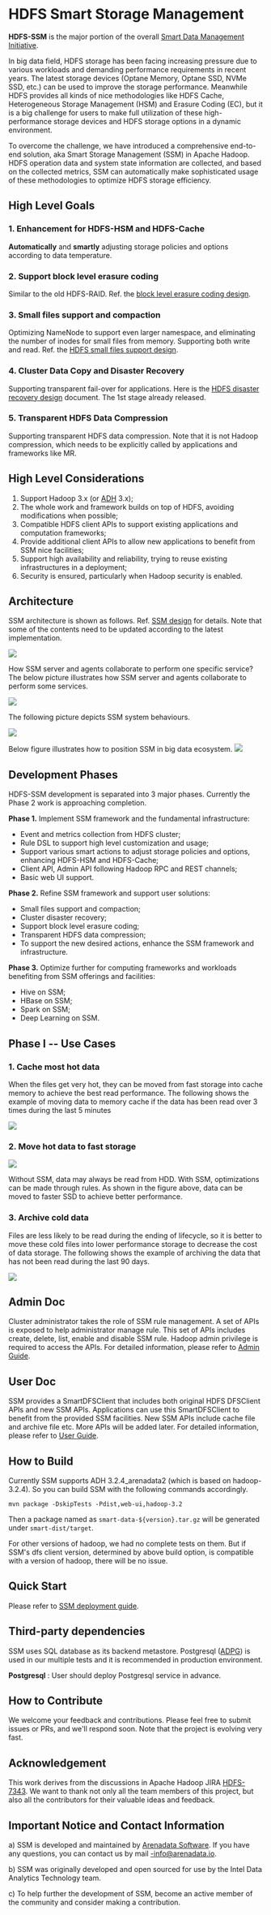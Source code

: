 
HDFS Smart Storage Management
=========================

**HDFS-SSM** is the major portion of the overall [Smart Data Management Initiative](https://github.com/arenadata/SSM/blob/develop/docs/overall-initiative.md).

In big data field, HDFS storage has been facing increasing pressure due to various workloads and demanding performance requirements in recent years. The latest storage devices (Optane Memory, Optane SSD, NVMe SSD, etc.) can be used to improve the storage performance. Meanwhile HDFS provides all kinds of nice methodologies like HDFS Cache, Heterogeneous Storage Management (HSM) and Erasure Coding (EC), but it is a big challenge for users to make full utilization of these high-performance storage devices and HDFS storage options in a dynamic environment.

To overcome the challenge, we have introduced a comprehensive end-to-end solution, aka Smart Storage Management (SSM) in Apache Hadoop. HDFS operation data and system state information are collected, and based on the collected metrics, SSM can automatically make sophisticated usage of these methodologies to optimize HDFS storage efficiency.

High Level Goals
------------
### 1. Enhancement for HDFS-HSM and HDFS-Cache
**Automatically** and **smartly** adjusting storage policies and options according to data temperature.
### 2. Support block level erasure coding
Similar to the old HDFS-RAID. Ref. the [block level erasure coding design](https://github.com/arenadata/SSM/blob/develop/docs/block-level-ec.md).
### 3. Small files support and compaction
Optimizing NameNode to support even larger namespace, and eliminating the number of inodes for small files from memory. Supporting both write and read. Ref. the [HDFS small files support design](https://github.com/arenadata/SSM/blob/develop/docs/small-file-solution.md).
### 4. Cluster Data Copy and Disaster Recovery
Supporting transparent fail-over for applications. Here is the [HDFS disaster recovery design](https://github.com/arenadata/SSM/blob/develop/docs/disaster-recovery.md) document. The 1st stage already released.
### 5. Transparent HDFS Data Compression
Supporting transparent HDFS data compression. Note that it is not Hadoop compression, which needs to be explicitly called by applications and frameworks like MR.

High Level Considerations
------------
1. Support Hadoop 3.x (or [ADH](https://docs.arenadata.io/en/landing-adh/index.html) 3.x);
2. The whole work and framework builds on top of HDFS, avoiding modifications when possible;
3. Compatible HDFS client APIs to support existing applications and computation frameworks;
4. Provide additional client APIs to allow new applications to benefit from SSM nice facilities;
5. Support high availability and reliability, trying to reuse existing infrastructures in a deployment;
6. Security is ensured, particularly when Hadoop security is enabled.

Architecture
------------
SSM architecture is shown as follows. Ref. [SSM design](https://github.com/arenadata/SSM/blob/develop/docs/hdfs-ssm-design.md) for details. Note that some of the contents need to be updated according to the latest implementation.

<img src="https://github.com/arenadata/SSM/blob/develop/docs/image/ssm-overall.png" />

How SSM server and agents collaborate to perform one specific service? The below picture illustrates how SSM server and agents collaborate to perform some services.

<img src="https://github.com/arenadata/SSM/blob/develop/docs/image/ssm-overall-2.png" />

The following picture depicts SSM system behaviours.

<img src="https://github.com/arenadata/SSM/blob/develop/docs/image/ssm-lifecycle.png" />

Below figure illustrates how to position SSM in big data ecosystem.
<img src="https://github.com/arenadata/SSM/blob/develop/docs/image/high-level-architecture.png" />

Development Phases
------------
HDFS-SSM development is separated into 3 major phases. Currently the Phase 2 work is approaching completion.

**Phase 1.** Implement SSM framework and the fundamental infrastructure:
* Event and metrics collection from HDFS cluster;
* Rule DSL to support high level customization and usage;
* Support various smart actions to adjust storage policies and options, enhancing HDFS-HSM and HDFS-Cache;
* Client API, Admin API following Hadoop RPC and REST channels;
* Basic web UI support.

**Phase 2.** Refine SSM framework and support user solutions:
* Small files support and compaction;
* Cluster disaster recovery;
* Support block level erasure coding;
* Transparent HDFS data compression;
* To support the new desired actions, enhance the SSM framework and infrastructure.

**Phase 3.** Optimize further for computing frameworks and workloads benefiting from SSM offerings and facilities:
* Hive on SSM;
* HBase on SSM;
* Spark on SSM;
* Deep Learning on SSM.

Phase I -- Use Cases 
------------
### 1. Cache most hot data
When the files get very hot, they can be moved from fast storage into cache memory to achieve the best read performance. The following shows the example of moving data to memory cache if the data has been read over 3 times during the last 5 minutes

![](https://github.com/arenadata/SSM/blob/develop/docs/image/cache-case.png)

### 2. Move hot data to fast storage
![](https://github.com/arenadata/SSM/blob/develop/docs/image/ssd-case.png)

Without SSM, data may always be read from HDD. With SSM, optimizations can be made through rules. As shown in the figure above, data can be moved to faster SSD to achieve better performance.

### 3. Archive cold data
Files are less likely to be read during the ending of lifecycle, so it is better to move these cold files into lower performance storage to decrease the cost of data storage. The following shows the example of archiving the data that has not been read during the last 90 days.

![](https://github.com/arenadata/SSM/blob/develop/docs/image/archive-case.png)

Admin Doc
------------
Cluster administrator takes the role of SSM rule management. A set of APIs is exposed to help administrator manage rule. This set of APIs includes create, delete, list, enable and disable SSM rule. Hadoop admin privilege is required to access the APIs. For detailed information, please refer to [Admin Guide](https://github.com/arenadata/SSM/blob/develop/docs/admin-user-guide.md).

User Doc
------------
SSM provides a SmartDFSClient that includes both original HDFS DFSClient APIs and new SSM APIs. Applications can use this SmartDFSClient to benefit from the provided SSM facilities. New SSM APIs include cache file and archive file etc. More APIs will be added later. For detailed information, please refer to [User Guide](https://github.com/arenadata/SSM/blob/develop/docs/client-user-guide.md).

How to Build
------------
Currently SSM supports ADH 3.2.4_arenadata2 (which is based on hadoop-3.2.4).
So you can build SSM with the following commands accordingly.

```
mvn package -DskipTests -Pdist,web-ui,hadoop-3.2
```

Then a package named as `smart-data-${version}.tar.gz` will be generated under `smart-dist/target`.

For other versions of hadoop, we had no complete tests on them. But if SSM's dfs client version, determined by above build option, is compatible with a version of hadoop, there will be no issue.

Quick Start
-----------
Please refer to [SSM deployment guide](https://github.com/arenadata/SSM/blob/develop/docs/ssm-deployment-guide.md).

Third-party dependencies
------------------------
SSM uses SQL database as its backend metastore. Postgresql ([ADPG](https://docs.arenadata.io/en/landing-adpg/index.html)) is used in our multiple tests and it is recommended in production environment.

**Postgresql** : User should deploy Postgresql service in advance.

How to Contribute
------------
We welcome your feedback and contributions. Please feel free to submit issues or PRs, and we'll respond soon. Note that the project is evolving very fast.

Acknowledgement
------------
This work derives from the discussions in Apache Hadoop JIRA [HDFS-7343](https://issues.apache.org/jira/browse/HDFS-7343). We want to thank not only all the team members of this project, but also all the contributors for their valuable ideas and feedback.

Important Notice and Contact Information
-------

a) SSM is developed and maintained by [Arenadata Software](https://arenadata.tech/). If you have any questions, you can contact us by mail -info@arenadata.io.

b) SSM was originally developed and open sourced for use by the Intel Data Analytics Technology team.

c) To help further the development of SSM, become an active member of the community and consider making a contribution.

